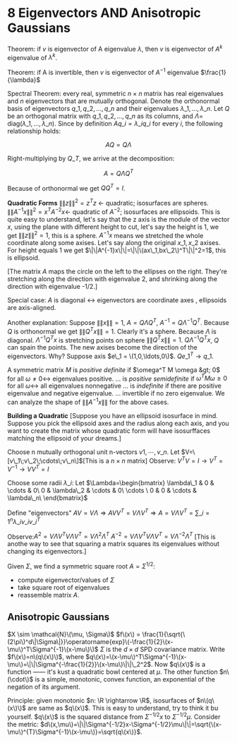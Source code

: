 # 8 Eigenvectors AND Anisotropic Gaussians

Theorem: if $v$ is eigenvector of A eigenvalue $\lambda$, then $v$ is eigenvector of $A^k$ eigenvalue of $\lambda^k$.

Theorem: if A is invertible, then $v$ is eigenvector of $A^{-1}$ eigenvalue $\frac{1}{\lambda}$

Spectral Theorem: every real, symmetric $n\times n$ matrix has real eigenvalues and $n$ eigenvectors that are mutually orthogonal. Denote the orthonormal basis of eigenvectors $q\_1,q\_2,\ldots,q\_n$ and their eigenvalues $\lambda\_1,\ldots,\lambda\_n.$ Let $Q$ be an orthogonal matrix with $q\_1,q\_2,\ldots,q\_n$ as its columns, and $\Lambda =$ diag\($\lambda\_1,\ldots,\lambda\_n$\). Since by definition $Aq\_i=\lambda\_i q\_i$ for every $i$, the following relationship holds:

$$
AQ = Q\Lambda
$$

Right-multiplying by $Q\_T$, we arrive at the decomposition:

$$
A = Q\Lambda Q^T
$$

Because of orthonormal we get $QQ^T = I$.

**Quadratic Forms** $\|\|z\|\|^2=z^Tz$ $\leftarrow$ quadratic; isosurfaces are spheres. $\|\|A^{-1}x\|\|^2=x^{T}A^{-2}x$$\leftarrow$ quadratic of $A^{-2}$; isosurfaces are ellipsoids. This is quite easy to understand, let's say that the z axis is the module of the vector $x$, using the plane with different height to cut, let's say the height is 1, we get $\|\|z\|\|^2=1$, this is a sphere. $A^{-1}x$ means we stretched the whole coordinate along some axises. Let's say along the original $x\_1, x\_2$ axises. For height equals 1 we get $\|\|A^{-1}x\|\|=\|\|\(ax\_1,bx\_2\)^T\|\|^2=1$, this is ellipsoid.

\[The matrix $A$ maps the circle on the left to the ellipses on the right. They're stretching along the direction with eigenvalue 2, and shrinking along the direction with eigenvalue -1/2.\]

Special case: $A$ is diagonal $\leftrightarrow$ eigenvectors are coordinate axes , ellipsoids are axis-aligned.

Another explanation: Suppose $\|\|x\|\|=1$, $A = Q\Lambda Q^T$, $A^{-1} = Q\Lambda^{-1} Q^T$. Because $Q$ is orthonormal we get $\|\|Q^T x\|\|=1$. Clearly it's a sphere. Because $\Lambda$ is diagonal. $\Lambda^{-1}Q^Tx$ is stretching points on sphere $\|\|Q^T x\|\|=1$. $Q\Lambda^{-1}Q^Tx$, $Q$ can spain the points. The new axises become the direction of the eigenvectors. Why? Suppose axis $e\_1 = \(1,0,\ldots,0\)$. $Qe\_1^T \rightarrow q\_1$.

A symmetric matrix $M$ is _positive definite_ if $\omega^T M \omega &gt; 0$ for all $\omega \neq 0 \leftrightarrow$ eigenvalues positive. ... is _positive semidefinite_ if $\omega^T M \omega \geq 0$ for all $\omega \leftrightarrow$ all eigenvalues nonnegative ... is _indefinite_ if there are positive eigenvalue and negative eigenvalue. ... invertible if no zero eigenvalue. We can analyze the shape of $\|\|A^{-1}x\|\|$ for the above cases.

**Building a Quadratic** \[Suppose you have an ellipsoid isosurface in mind. Suppose you pick the ellipsoid axes and the radius along each axis, and you want to create the matrix whose quadratic form will have isosurffaces matching the ellipsoid of your dreams.\]

Choose n mutually orthogonal unit n-vectors $v1,\cdots,v\_n$. Let $V=\[v\_1\;v\_2\;\cdots\;v\_n\]$\[This is a $n\times n$ matrix\] Observe: $V^TV=I\rightarrow V^T=V^{-1}\rightarrow VV^{T}=I$

Choose some radii $\lambda\_i$: Let $\Lambda=\begin{bmatrix} \lambda\_1 & 0 & \cdots & 0\ 0 & \lambda\_2 & \cdots & 0\ \cdots \ 0 & 0 & \cdots & \lambda\_n\ \end{bmatrix}$

Define "eigenvectors" $AV=V\Lambda\Rightarrow AVV^T=V\Lambda V^T\Rightarrow A=V\Lambda V^T=\sum\_{i=1}^n\lambda\_iv\_iv\_i^T$

Observe:$A^2=V\Lambda V^TV\Lambda V^T=V\Lambda^2\Lambda^T$ $A^{-2}=V\Lambda V^TV\Lambda V^T=V\Lambda^{-2}\Lambda^T$ \[This is anothe way to see that squaring a matrix squares its eigenvalues without changing its eigenvectors.\]

Given $\Sigma$, we find a symmetric square root $A=\Sigma^{1/2}$:

* compute eigenvector/values of $\Sigma$
* take square root of eigenvalues
* reassemble matrix $A$.

## Anisotropic Gaussians

$X \sim \mathcal{N}\(\mu, \Sigma\)$ $f\(x\) = \frac{1}{\sqrt{\(2\pi\)^d\|\Sigma\|}}\operatorname{exp}\(-\frac{1}{2}\(x-\mu\)^T\Sigma^{-1}\(x-\mu\)\)$ $\Sigma$ is the $d \times d$ SPD covariance matrix. Write $f\(x\)=n\(q\(x\)\)$, where $q\(x\)=\(x-\mu\)^T\Sigma^{-1}\(x-\mu\)=\|\|\Sigma^{-\frac{1}{2}}\(x-\mu\)\|\|\_2^2$. Now $q\(x\)$ is a function —— it's kust a quadratic bowl centered at $\mu$. The other function $n\(\cdot\)$ is a simple, monotonic, convex function, an exponential of the negation of its argument.

Principle: given monotonic $n: \R \rightarrow \R$, isosurfaces of $n\(q\(x\)\)$ are same as $q\(x\)$. This is easy to understand, try to think it bu yourself. $q\(x\)$ is the squared distance from $\Sigma^{-1/2}x$ to $\Sigma^{-1/2}\mu$. Consider the metric: $d\(x,\mu\)=\|\|\Sigma^{-1/2}x-\Sigma^{-1/2}\mu\|\|=\sqrt{\(x-\mu\)^{T}\Sigma^{-1}\(x-\mu\)}=\sqrt{q\(x\)}$.

